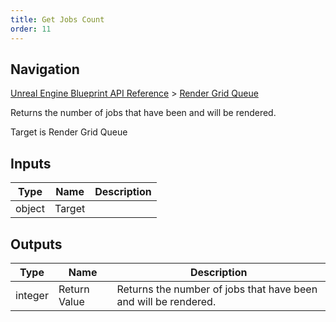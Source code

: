 ```yaml
---
title: Get Jobs Count
order: 11
---
```

## Navigation

[Unreal Engine Blueprint API Reference](https://dev.epicgames.com/documentation/en-us/unreal-engine/BlueprintAPI) > [Render Grid Queue](https://dev.epicgames.com/documentation/en-us/unreal-engine/BlueprintAPI/RenderGridQueue)

Returns the number of jobs that have been and will be rendered.

Target is Render Grid Queue

## Inputs

| Type | Name | Description |
| --- | --- | --- |
| object | Target |  |

## Outputs

| Type | Name | Description |
| --- | --- | --- |
| integer | Return Value | Returns the number of jobs that have been and will be rendered. |
